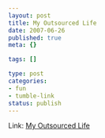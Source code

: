 ```yaml
--- 
layout: post
title: My Outsourced Life
date: 2007-06-26
published: true
meta: {}

tags: []

type: post
categories: 
- fun
- tumble-link
status: publish
---
```

Link: [My Outsourced Life](http://www.timferriss.com/ferriss-book-outsourcing.htm)
